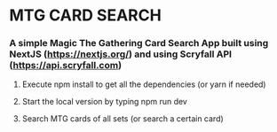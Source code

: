 # MTG CARD SEARCH

### A simple Magic The Gathering Card Search App built using NextJS (https://nextjs.org/) and using Scryfall API (https://api.scryfall.com)

1. Execute npm install to get all the dependencies (or yarn if needed)

2. Start the local version by typing npm run dev

3. Search MTG cards of all sets (or search a certain card)
